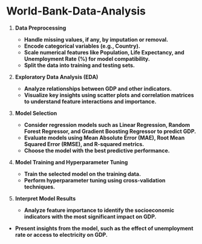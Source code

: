 # World-Bank-Data-Analysis

1. **Data Preprocessing**
    - **Handle missing values, if any, by imputation or removal.**
    - **Encode categorical variables (e.g., Country).**
    - **Scale numerical features like Population, Life Expectancy, and Unemployment Rate (%) for model compatibility.**
    - **Split the data into training and testing sets.**
  
      
2. **Exploratory Data Analysis (EDA)**
    - **Analyze relationships between GDP and other indicators.**
    - **Visualize key insights using scatter plots and correlation matrices to understand feature interactions and importance.**
  
      
3. **Model Selection**
    - **Consider regression models such as Linear Regression, Random Forest Regressor, and Gradient Boosting Regressor to predict GDP.**
    - **Evaluate models using Mean Absolute Error (MAE), Root Mean Squared Error (RMSE), and R-squared metrics.**
    - **Choose the model with the best predictive performance.**
  
      
4. **Model Training and Hyperparameter Tuning**
    - **Train the selected model on the training data.**
    - **Perform hyperparameter tuning using cross-validation techniques.**
  
      
5. **Interpret Model Results**
    - **Analyze feature importance to identify the socioeconomic indicators with the most significant impact on GDP.**
- **Present insights from the model, such as the effect of unemployment rate or access to electricity on GDP.**
